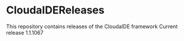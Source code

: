 # CloudaIDEReleases
This repository contains releases of the CloudaIDE framework
Current release 1.1.1067


